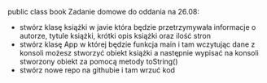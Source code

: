 

public class book
Zadanie domowe do oddania na 26.08:
- stwórz klasę książki w javie która będzie przetrzymywała informacje o autorze, tytule książki, krótki opis książki oraz ilość stron
- stwórz klasę App w której będzie funkcja main i tam wczytując dane z konsoli możesz stworzyć obiekt książki a następnie wypisać na konsoli stworzony obiekt za pomocą metody toString()
- stwórz nowe repo na githubie i tam wrzuć kod

